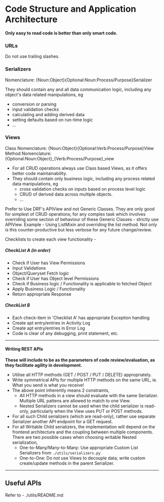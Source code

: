 # Code Structure and Application Architecture

**Only easy to read code is better than only smart code.**

### URLs
Do not use trailing slashes.

### Serializers
Nomenclature: {Noun:Object}{Optional:Noun:Process/Purpose}Serializer
   
They should contain any and all data communication logic, including any object's data related manipulations, eg  
- conversion or parsing
- input validation checks
- calculating and adding derived data
- setting defaults based on run-time logic
- ...

### Views
Class Nomenclature: {Noun:Object}{Optional:Verb:Process/Purpose}View
Method Nomenclature: {Optional:Noun:Object}_{Verb:Process/Purpose}_view

- For all CRUD operations always use Class based Views, as it offers better code maintainability.
- They should contain only business logic, including any process related data manipulations, eg
  - cross validation checks on inputs based on process level logic
  - CRUD of derived data across multiple objects.
  - ...

Prefer to Use DRF's APIView and not Generic Classes. They are only good for simplest of CRUD operations; for any 
complex task which involves overriding some section of behaviour of these Generic Classes - strictly use APIView.
Example - Using ListMixin and overriding the list method. Not only is this counter-productive but less verbose for any
future change/review.

Checklists to create each view functionality -

##### CheckList A (in order)
* Check if User has View Permissions
* Input Validations
* Object/Queryset Fetch logic
* Check if User has Object level Permissions
* Check if Business logic / Functionality is applicable to fetched Object 
* Apply Business Logic / Functionality
* Return appropriate Response

##### CheckList B
* Each check-item in 'Checklist A' has appropriate Exception handling
* Create apt entry/entries in Activity Log
* Create apt entry/entries in Error Log
* Code is clear of any debugging, print statement, etc.

***
#### Writing REST APIs
**These will include to be as the parameters of code review/evaluation, as they facilitate agility in development.**
* Utilise all HTTP methods (GET / POST / PUT / DELETE) appropriately.
* Write symmetrical APIs for multiple HTTP methods on the same URL, ie. What you send is what you receive!
* The above point inherently means 2 constraints,  
  - All HTTP methods in a view should evaluate with the same Serializer. Multiple URL pattens are allowed to match to 
  one View.
  - Nested Serializers cannot be used when the child serializer is read-only, particularly when the View uses PUT or 
  POST methods.   
* For all such Child serializers (which are read-only), rather use separate Serializer another API endpoint for a GET 
request.
* For all Writable Child serializers, the implementation will depend on the frontend architecture and the coupling 
between multiple components. There are two possible cases when choosing writable Nested serialization, 
  - One-to-Many/Many-to-Many: Use appropriate Custom List Serializers from `./utils/serializers.py`
  - One-to-One: Do not use Views to decouple data; write custom create/update methods in the parent Serializer.   

***
## Useful APIs
Refer to - ./utils/README.md
